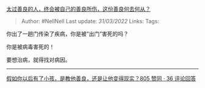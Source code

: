 [太过善良的人，终会被自己的善良所伤，这份善良何去何从？](https://www.zhihu.com/question/520255432/answer/2410566309)

> Author: #NellNell
Last update: *31/03/2022*
Links:
Tags:

你出了一趟门传染了疾病，你是被“出门”害死的吗？

你是被病毒害死的！

要想治病，就得找对病因。

---

[假如你以后有了小孩，是教他善良，还是让他变得现实？805 赞同 · 36 评论回答](https://www.zhihu.com/question/368072674/answer/1009483941)
